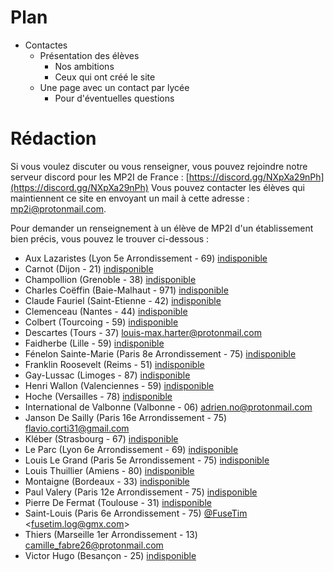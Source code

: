 # Plan
- Contactes
	- Présentation des élèves
		- Nos ambitions
		- Ceux qui ont créé le site
	- Une page avec un contact par lycée
		- Pour d'éventuelles questions

# Rédaction
Si vous voulez discuter ou vous renseigner, vous pouvez rejoindre notre serveur discord pour les MP2I de France : [https://discord.gg/NXpXa29nPh](https://discord.gg/NXpXa29nPh)
Vous pouvez contacter les élèves qui maintiennent ce site en envoyant un mail à cette adresse : [mp2i@protonmail.com](mailto:email@mp2i@protonmail.com).

Pour demander un renseignement à un élève de MP2I d'un établissement bien précis, vous pouvez le trouver ci-dessous :

-  Aux Lazaristes (Lyon 5e Arrondissement - 69) [indisponible](mailto:)
-  Carnot (Dijon - 21) [indisponible](mailto:)
-  Champollion (Grenoble - 38) [indisponible](mailto:)
-  Charles Coëffin (Baie-Malhaut - 971) [indisponible](mailto:)
-  Claude Fauriel (Saint-Etienne - 42) [indisponible](mailto:)
-  Clemenceau (Nantes - 44) [indisponible](mailto:)
-  Colbert (Tourcoing - 59) [indisponible](mailto:)
-  Descartes (Tours - 37) [louis-max.harter@protonmail.com](mailto:louis-max.harter@protonmail.com)
-  Faidherbe (Lille - 59) [indisponible](mailto:)
-  Fénelon Sainte-Marie (Paris 8e Arrondissement - 75) [indisponible](mailto:)
-  Franklin Roosevelt (Reims - 51) [indisponible](mailto:)
-  Gay-Lussac (Limoges - 87) [indisponible](mailto:)
-  Henri Wallon (Valenciennes - 59) [indisponible](mailto:)
-  Hoche (Versailles - 78) [indisponible](mailto:)
-  International de Valbonne (Valbonne - 06) [adrien.no@protonmail.com](mailto:adrien.no@protonmail.com)
-  Janson De Sailly (Paris 16e Arrondissement - 75) [flavio.corti31@gmail.com](mailto:flavio.corti31@gmail.com)
-  Kléber (Strasbourg - 67) [indisponible](mailto:)
-  Le Parc (Lyon 6e Arrondissement - 69) [indisponible](mailto:)
-  Louis Le Grand (Paris 5e Arrondissement - 75) [indisponible](mailto:)
-  Louis Thuillier (Amiens - 80) [indisponible](mailto:)
-  Montaigne (Bordeaux - 33) [indisponible](mailto:)
-  Paul Valery (Paris 12e Arrondissement - 75) [indisponible](mailto:)
-  Pierre De Fermat (Toulouse - 31) [indisponible](mailto:)
-  Saint-Louis (Paris 6e Arrondissement - 75) [@FuseTim](https://github.com/fusetim) <[fusetim.log@gmx.com](mailto:fusetim.log@gmx.com)>
-  Thiers (Marseille 1er Arrondissement - 13) [camille_fabre26@protonmail.com](mailto:camille_fabre26@protonmail.com)
-  Victor Hugo (Besançon - 25) [indisponible](mailto:)
